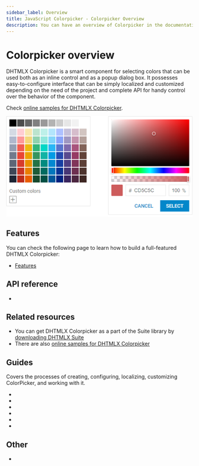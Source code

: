 ```yaml
---
sidebar_label: Overview
title: JavaScript Colorpicker - Colorpicker Overview 
description: You can have an overview of Colorpicker in the documentation of the DHTMLX JavaScript UI library. Browse developer guides and API reference, try out code examples and live demos, and download a free 30-day evaluation version of DHTMLX Suite.
---
```


# Colorpicker overview

DHTMLX Colorpicker is a smart component for selecting colors that can be used both as an inline control and as a popup dialog box. 
It possesses easy-to-configure interface that can be simply localized and customized depending on the need of the project and complete API for handy control over the behavior of the component. 

Check [online samples for DHTMLX Colorpicker](https://snippet.dhtmlx.com/097jjhb8?tag=colorpicker).

![DHTMLX Colorpicker](../assets/colorpicker/colorpicker_front.png)

## Features

You can check the following page to learn how to build a full-featured DHTMLX Colorpicker:

- [Features](colorpicker/features.md)

## API reference

- [](api/api_overview.md)

## Related resources

- You can get DHTMLX Colorpicker as a part of the Suite library by [downloading DHTMLX Suite](https://dhtmlx.com/docs/products/dhtmlxSuite/download.shtml)
- There are also [online samples for DHTMLX Colorpicker](https://snippet.dhtmlx.com/097jjhb8?tag=colorpicker)  

## Guides

Covers the processes of creating, configuring, localizing, customizing ColorPicker, and working with it.

- [](how_to_start.md)
- [](configuration.md)
- [](localizing_colorpicker.md)
- [](manipulating_colorpicker.md)
- [](customization.md)
- [](handling_events.md)

## Other

- [](../migration.md)
